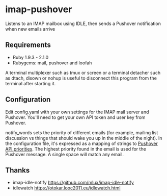 # imap-pushover

Listens to an IMAP mailbox using IDLE, then sends a Pushover notification when new emails arrive

## Requirements

- Ruby 1.9.3 - 2.1.0
- Rubygems: mail, pushover and loofah

A terminal multiplexer such as tmux or screen or a terminal detacher such as dtach, disown or nohup is useful to disconnect this program from the terminal after starting it.

## Configuration

Edit config.yaml with your own settings for the IMAP mail server and Pushover. You'll need to get your own API token and user key from Pushover.

notify_words sets the priority of different emails (for example, mailing list discussion vs things that should wake you up in the middle of the night).
In the configuration file, it's expressed as a mapping of strings to [Pushover API priorities](https://pushover.net/api#priority). The highest priority found in the email is used for the Pushover message. A single space will match any email.

## Thanks

- imap-idle-notify https://github.com/mlux/imap-idle-notify
- idlewatch https://otokar.looc2011.eu/idlewatch.html
